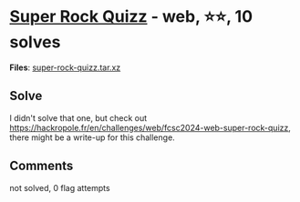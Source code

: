 [Super Rock Quizz](challenge_files/README.md) - web, ⭐⭐, 10 solves
===

**Files**: [super-rock-quizz.tar.xz](https://www.narthorn.com/ctf/FCSC-2024/challenge_files/web/Super%20Rock%20Quizz/super-rock-quizz.tar.xz)

## Solve

I didn't solve that one, but check out https://hackropole.fr/en/challenges/web/fcsc2024-web-super-rock-quizz, there might be a write-up for this challenge.

## Comments

not solved, 0 flag attempts